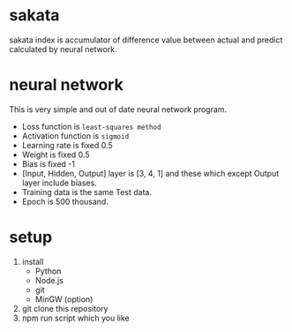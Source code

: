 # sakata
sakata index is accumulator of difference value between actual and predict calculated by neural network.
# neural network
This is very simple and out of date neural network program.  
* Loss function is `least-squares method`
* Activation function is `sigmoid`
* Learning rate is fixed 0.5
* Weight is fixed 0.5
* Bias is fixed -1
* [Input, Hidden, Output] layer is [3, 4, 1] and these which except Output layer include biases.
* Training data is the same Test data.
* Epoch is 500 thousand.
# setup
1. install
    * Python
    * Node.js
    * git
    * MinGW (option)
2. git clone this repository
3. npm run script which you like